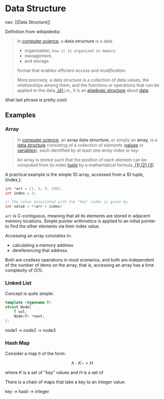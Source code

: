 # Data Structure
nav: [[Data Structure]]

Definition from wikipidedia:

> In [computer science](https://en.wikipedia.org/wiki/Computer_science "Computer science"), a **data structure** is a data 
> - organization,   `how it is organized in memory`
> - management,   
> - and storage      
> 
> format that enables efficient *access* and *modification*.


>   More precisely, a data structure is a collection of data values, the relationships among them, and the functions or operations that can be applied to the data,[ [4] ](https://en.wikipedia.org/wiki/Data_structure#cite_note-4) i.e., it is an [algebraic structure](https://en.wikipedia.org/wiki/Algebraic_structure "Algebraic structure") about [data](https://en.wikipedia.org/wiki/Data "Data").

(that last phrase is pretty cool)

## Examples

### Array
> In [computer science](https://en.wikipedia.org/wiki/Computer_science "Computer science"), an **array data structure**, or simply an **array**, is a [data structure](https://en.wikipedia.org/wiki/Data_structure "Data structure") consisting of a collection of _elements_ ([values](https://en.wikipedia.org/wiki/Value_(computer_science) "Value (computer science)") or [variables](https://en.wikipedia.org/wiki/Variable_(programming) "Variable (programming)")), each identified by at least one _array index_ or _key_. 
> 
> An array is stored such that the position of each element can be computed from its index [tuple](https://en.wikipedia.org/wiki/Tuple "Tuple") by a mathematical formula.[ [1] ](https://en.wikipedia.org/wiki/Array_data_structure#cite_note-1)[ [2] ](https://en.wikipedia.org/wiki/Array_data_structure#cite_note-andres-2)[ [3] ](https://en.wikipedia.org/wiki/Array_data_structure#cite_note-garcia-3)

A practical example is the simple 1D array, accessed from a 1D tuple, (index,):

```C
int *arr = [1, 5, 9, 199];
int index = 3;

// the value associated with the "key" index is given by
int value = *(arr + index) 
```

`arr` is C-contiguous, meaning that all its elements are stored in adjacent memory locations. Simple pointer arithmetics is applied to an initial pointer to find the other elements via their index value.

Accessing an array consisties in:

- calculating a memory address
- dereferencing that address

Both are costless operations in most scenarios, and both are independent of the number of items on the array, that is, accessing an array has a time complexity of $O(1)$.

### Linked List

Concept is quite simple:

```cpp
template <typename T>
struct Node{
	T val;
	Node<T> *next;
};
```

node1 -> node2 -> node3


### Hash Map

Consider a map $h$ of the form:

$$
h: K -> H 
$$

where $K$ is a set of "key" values and $H$ is a set of 

There is a chain of maps that take a key to an integer value:

key -> hash -> integer




